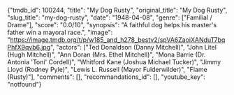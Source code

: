 {"tmdb_id": 100244, "title": "My Dog Rusty", "original_title": "My Dog Rusty", "slug_title": "my-dog-rusty", "date": "1948-04-08", "genre": ["Familial / Drame"], "score": "0.0/10", "synopsis": "A faithful dog helps his master's father win a mayoral race.", "image": "https://image.tmdb.org/t/p/w185_and_h278_bestv2/spVA6ZaoiXANduT7bqPhfX9qvb6.jpg", "actors": ["Ted Donaldson (Danny Mitchell)", "John Litel (Hugh Mitchell)", "Ann Doran (Mrs. Ethel Mitchell)", "Mona Barrie (Dr. Antonia 'Toni' Cordell)", "Whitford Kane (Joshua Michael Tucker)", "Jimmy Lloyd (Rodney Pyle)", "Lewis L. Russell (Mayor Fulderwilder)", "Flame (Rusty)"], "comments": [], "recommandations_id": [], "youtube_key": "notfound"}